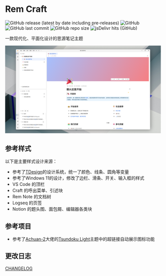 # Rem Craft

![GitHub release (latest by date including pre-releases)](https://img.shields.io/github/release/zqhjl/Rem-Craft?include_prereleases)
![GitHub](https://img.shields.io/github/license/zqhjl/Rem-Craft)
![GitHub last commit](https://img.shields.io/github/last-commit/zqhjl/Rem-Craft)
![GitHub repo size](https://img.shields.io/github/repo-size/zqhjl/Rem-Craft)
![jsDelivr hits (GitHub)](https://img.shields.io/jsdelivr/gh/hy/zqhjl/Rem-Craft?label=hits)

一款现代化、平面化设计的思源笔记主题

![预览图](preview.png)

## 参考样式

以下是主要样式设计来源：

- 参考了[TDesign](https://tdesign.tencent.com/)的设计系统，统一了颜色、线条、圆角等变量
- 参考了Windows 11的设计，修改了边栏、滑条、开关、输入框的样式
- VS Code 的顶栏
- Craft 的呼出菜单、引述块
- Rem Note 的文档树
- Logseq 的页签
- Notion 的题头图、面包屑、编辑器各类块

## 参考项目

- 参考了[Achuan-2](https://github.com/Achuan-2)大佬的[Tsundoku Light](https://github.com/Achuan-2/siyuan-themes-tsundoku-light)主题中的超链接自动展示图标功能

## 更改日志

[CHANGELOG](CHANGELOG.md)
